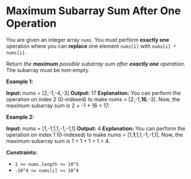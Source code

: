 # Maximum Subarray Sum After One Operation

You are given an integer array `nums`. You must perform **exactly one** operation where you can **replace** one element `nums[i]` with `nums[i] * nums[i]`.

Return _the **maximum** possible subarray sum after **exactly one** operation_. The subarray must be non-empty.

**Example 1:**

**Input:** nums = \[2,-1,-4,-3\]
**Output:** 17
**Explanation:** You can perform the operation on index 2 (0-indexed) to make nums = \[2,-1,**16**,-3\]. Now, the maximum subarray sum is 2 + -1 + 16 = 17.

**Example 2:**

**Input:** nums = \[1,-1,1,1,-1,-1,1\]
**Output:** 4
**Explanation:** You can perform the operation on index 1 (0-indexed) to make nums = \[1,**1**,1,1,-1,-1,1\]. Now, the maximum subarray sum is 1 + 1 + 1 + 1 = 4.

**Constraints:**

* `1 <= nums.length <= 10^5`
* `-10^4 <= nums[i] <= 10^4`
